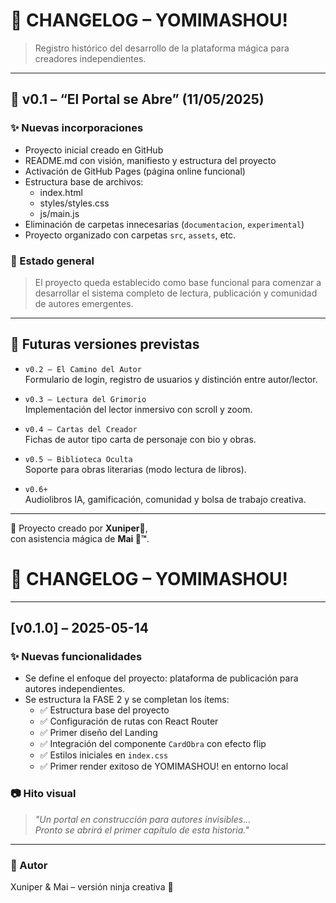# 🧾 CHANGELOG – YOMIMASHOU!

> Registro histórico del desarrollo de la plataforma mágica para creadores independientes.

---

## 📌 v0.1 – “El Portal se Abre” (11/05/2025)

### ✨ Nuevas incorporaciones
- Proyecto inicial creado en GitHub
- README.md con visión, manifiesto y estructura del proyecto
- Activación de GitHub Pages (página online funcional)
- Estructura base de archivos:
  - index.html
  - styles/styles.css
  - js/main.js
- Eliminación de carpetas innecesarias (`documentacion`, `experimental`)
- Proyecto organizado con carpetas `src`, `assets`, etc.

### 🔮 Estado general
> El proyecto queda establecido como base funcional para comenzar a desarrollar el sistema completo de lectura, publicación y comunidad de autores emergentes.

---

## 🧙 Futuras versiones previstas

- `v0.2 – El Camino del Autor`  
  Formulario de login, registro de usuarios y distinción entre autor/lector.

- `v0.3 – Lectura del Grimorio`  
  Implementación del lector inmersivo con scroll y zoom.

- `v0.4 – Cartas del Creador`  
  Fichas de autor tipo carta de personaje con bio y obras.

- `v0.5 – Biblioteca Oculta`  
  Soporte para obras literarias (modo lectura de libros).

- `v0.6+`  
  Audiolibros IA, gamificación, comunidad y bolsa de trabajo creativa.

---

📘 Proyecto creado por **Xuniper🥷**,  
con asistencia mágica de **Mai 🌙™**.

# 📓 CHANGELOG – YOMIMASHOU!

---

## [v0.1.0] – 2025-05-14

### ✨ Nuevas funcionalidades
- Se define el enfoque del proyecto: plataforma de publicación para autores independientes.
- Se estructura la FASE 2 y se completan los ítems:
  - ✅ Estructura base del proyecto
  - ✅ Configuración de rutas con React Router
  - ✅ Primer diseño del Landing
  - ✅ Integración del componente `CardObra` con efecto flip
  - ✅ Estilos iniciales en `index.css`
  - ✅ Primer render exitoso de YOMIMASHOU! en entorno local

### 📷 Hito visual
> _"Un portal en construcción para autores invisibles...  
> Pronto se abrirá el primer capítulo de esta historia."_

---

### 🚀 Autor
Xuniper & Mai – versión ninja creativa 🥷

